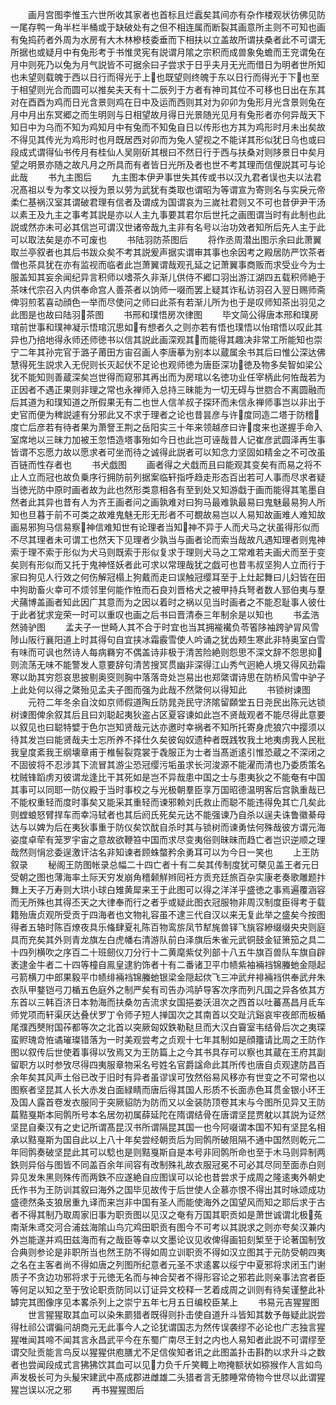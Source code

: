 <!-- { "loadSidebar": true } -->
　　画月宫图李惟玉六世所收其家者也首标且烂蠧矣其间亦有杂作楼观状彷佛见防一尾存鸭一角半栏半桶或于缺破处有之但不相连属而断裂其画意所主则不可知也画有兔捣药者外周为水房有大木林槮枝委垂而下相扶以立盖故所谓扶桑者此不可谓无所据也或疑月中有兔形考于书惟灵宪有説谓月隂之宗积而成兽象兔蟾而王兖谓兔在月中则死乃以兔为月气説皆不可据余曰子尝求于日乎夫月无光而借日为明者世所知也未望则载魄于西以日行而得光于上也既望则终魄于东以日行而得光于下也至于相望则光合而圆可以推矣夫天有十二辰列于方者有神司其位不可移也日出在东其对在酉酉为鸡而日光含景则鸡在日中及运而西则其对为卯卯为兔形月光含景则兔在月中月出东冥郷之而生明则与日相望故月得日光景随光见月有兔形者亦何异哉天下知日中为乌而不知为鸡知月中有兔而不知兔自日以传形也方其为鸡形时月未出矣故不得见其传光为鸡形时也月既居西对卯而为兔人望视之不能详其形似犹日乌也或曰段成式谓得仙书传月有桂仙人吴刚斫其根曰不然日行于西与扶桑对则陊景日中矣月望之明景亦随之故凡月之所具而有者皆日光所及者也世不考其理而信俚説其可与论此哉
　　书九主图后
　　九主图本伊尹事世失其传或书以汉九君者误也夫以法君况髙祖以专为孝文以授为景以劳为武犹有类取也谓昭为等谓宣为寄则名与实戾元帝柔仁基祸汉室其谓破君理有信者及谓成为国谓哀为三嵗社君则又不可也昔伊尹干汤以素王及九主之事考其説是亦以人主九事要其君尔后世托之画图谓当时有此制也此説或然亦未可必其信岂可谓汉世诸帝哉九主非有名号以治功效者知所后先人主于此可以取法矣是亦不可废也
　　书陆羽防茶图后
　　将作丞周潜出图示余曰此萧翼取兰亭叙者也其后书跋众矣不考其説爰声据实谓审其事也余因考之殿居防严饮茶者僧也茶具犹在亦有监视而临者此岂萧翼谓哉观孔延之记萧翼事商贩而求受业今为士服盖知其妄余闻纪异言积师以嗜茶久非渐儿供侍不郷口羽出游江湖四五载积师絶于茶味代宗召入内供奉命宫人善茶者以饷师一啜而罢上疑其诈私访羽召入翌日赐师斋俾羽煎茗喜动顔色一举而尽使问之师曰此茶有若渐儿所为也于是叹师知茶出羽见之此图是也故曰陆羽茶图
　　书邢和璞悟房次律图
　　毕文简公得唐本邢和璞房琯前世事和璞神凝示悟琯沉思如有想者久之则亦若有悟也璞悟以怡琯悟以叹此其异也乃掊地得永师还师徳书以信其説此画深观其而能得其趣决非常工所能知也崇宁二年其孙完官于潞子莆田方宙召画人李唐摹为别本以蔵属余书其后曰惟公深达佛慧得死生説求入无倪则长灭起伏不足论也观师徳为唐臣深功徳及物多矣智如梁公犹不能知则善蔵深矣岂世得而窥邪其再出而为房琯以名徳功业任宰柄此何恠哉若为正因者不遇正果则非理之常也永禅师入总持三昧能为一切无碍与世脗合不离圆融而后其道为和璞知道之所假果无有二也世人信羊叔子探环而未信永禅师事岂以非出于史官而便为稗説遽有分邪此又不求于理者之论也昔昙彦与许度同造二塔于防稽度亡后彦若有待者果为萧詧王荆之岳阳实三十年来领越彦曰许度来也遂握手命入室席地以三昧力加被王忽悟造塔事殆如今日也此岂可诬哉昔人记崔彦武圆泽再生事皆谓不忘愿力故以愿求者可坐而待之诚得此説者可以知念力坚固如精金之不可改虽百链而性存者也
　　书犬戯图
　　画者得之犬戱而且曰能观其变矣有而易之将不止人立而冠也故负乗序行拥防前列据案临轩指呼趋走形态百出若可人事而尽求者疑当徳光防中原时画者故为此也然形类意相各有至到处又知游戱于画而能得其笔墨自然者此其异也昔有人为齐王画者问之画孰难对曰狗马最难孰最易曰鬼魅最易狗人所知也旦暮于前不可类之故难鬼魅无形无形者不可覩故易岂以人易知故画难人难知故画易邪狗马信易察神信难知世有论理者当知神不异于人而犬马之状虽得形似而不尽其理者未可谓工也然天下见理者少孰当与画者论而索当哉故凡遇知理者则鬼神索于理不索于形似为犬马则既索于形似复求于理则犬马之工常难若夫画犬而至于变矣则有形似而又托于鬼神怪妖者此可求以常理哉犹之戯可也昔韦叔坚狗人立而行于家曰狗见人行效之何伤解冠榻上狗戴而走曰误触冠缨耳至于上灶起舞曰儿妇皆在田中狗助畜火幸可不烦邻里何能作恠而石良刘晋格犬之被甲持兵弩者数人郅伯夷与羣犬蒱博盖画者知此因广其意而为之因以着时之祸以见当时画者之不能忍耻事人彼仕于此者犹求宠荣一时可以重叹也画之后书曰晋清泰三年制余是以知也
　　书孟浩然骑驴图
　　孟夫子一世畸人其不合于时宜也当其拥褦襶负苓箵陊袖跨驴冐风雪陟山阪行襄阳道上时其得句自宜挟冰霜霰雪使人吟诵之犹齿颊生寒此非特奥室白雪有味而可讽也然诗人每病羇穷不偶盖诗非极于清苦险絶则怨思不深文辞不怨思抑则流荡无味不能警发人意要辞句清苦搜冥贯幽非深得江山秀气迥絶人境又得风劲霜寒以助其穷怨哀思披剔奥窔则胸中落落竒处岂易出也郑綮谓诗思在防桥风雪中驴子上此处何以得之綮殆见孟夫子图而强为此哉不然綮何以得知此
　　书锁树谏图
　　元符二年冬余自汶如京师假道陶丘防晁尧民守济隂留頥堂五日尧民出陈元达锁树谏图俾余叙其后且曰刘聪起夷狄盗占区夏容谏如此岂不贤哉观者不能尽得此意要以叙见也曰聪特嬖于色尔岂知贤哉元达亦邀时幸祸者不知所托寄身虎狼穴中撄须以待其发岂曰能贤哉夫士忘所养不择仕久矣彼匈奴遗种者既践牧我土地夷虏我人民秕我皇度紊我王纲壊章甫于椎髻裂霓裳于毳服正为士者当髙逝逺引惟恐蔵之不深闭之不固彼将不忍涉其下流冒其游尘恐冠缨污垢虽求长河浚源不能濯而清也乃委质策名枕贼锋蹈虏刃彼谓龙逢比干其死如是岂不异哉患中国之士与患夷狄之不能奄有中国其事可以同耶一防仪殿于当时事校之与光极朝羣臣享万国昭德温明客后宫孰重哉已不能权重轻而度时事矣又能采其重轻而谏邪赖刘氏救止而聪不能违得免其亡几矣此则螳蜋怒臂捍车而幸冯轼者也其后阏氏死矣元达不能强谏乃自杀以逞夫诛鲁徽綦母达与以婢为后在夷狄事重于防仪矣饮酖自杀时其与锁树而谏勇怯何殊哉彼方谓元海姿度卓荦有笼罗宇宙之意故欲鞭笞中国而求尽变夷俗则昧昧而趋亡者岂识逆顺之理哉然则悁忿委逞激讦沽名非知谏者顾蛛螫矜余勇耳可以为今日一笑也
　　上王防叙录
　　秘阁王防图帐录总幅二十四亡者十有二矣其传制度犹可槩见盖王者元日受朝之图也薄海率土际天穷发崩角稽颡觧辫囘衽方贡充廷旅百杂实康老奏歌雕题抃舞上天子万寿则大珙小球白雉黄犀来王于此图可以得之洋洋乎盛徳之事焉遍覆涵容而无所殊也其得丕天之大律奉而行之者乎或疑此图衣冠服物非周汉制度臣得考于载籍殆唐贞观所受贡于四海者也文物礼容虽不逮三代自汉以来无复此举之盛矣今按图得者五辂时陈百燎夜具乐偹肆夏礼陈百物鸾旂凤节犎旄兽铎飞旐容縿缀缀央央则庭具而充矣其外则青龙旗左白虎幡右清游队前白泽旗后朱雀元武铜鼓金钲箫笳之具二十四列横吹之序百二十班劒仪刀分行十二黄麾紫仗列部十八五牛旗百兽队车旗自辟袤逮金牛者二十四等橦自鳯皇逮豹饰者十有二番诸卫平巾帻紫袖裲裆锦螣虵金隠起弓箭横刀中郎果毅平巾帻绯裲裆锦螣虵银梁金隠起佽飞三冲武弁裶裲裆供奉武弁朱衣队甲鍪铠弓刀楯五色庭外之制严矣有司告办鸿胪导客次序而列凡国之异各依其方东首以三韩百济日本勃海而扶桑勿吉流求女国挹娄沃沮次之西首以吐蕃髙昌月氐车师党项而轩渠厌达叠伏罗丁令师子短人掸国次之其南首以交趾沆谿哀牢夜郎而板楯尾濮西僰附国莋都等次之北首以突厥匈奴鉄勒鞑旦而大汉白霫室韦结骨后次之夷琛蛮赆瑰竒恠谲璀璨错落为一时美观尝考之贞观十七年其制如是顔籒请比周之王防作图以叙传后世使着事得以攷焉又为王防篇上之今其书具存可以察也其蔵在王府其副留职方以时参攷尽得四夷服章物采名号姓名官爵諡命此其所传也唐自贞观逮防昌百余年矣其风声土俗已改于旧时有异者虽谬误可攷然俗易风移亦有世变之不可常也以图察者坚昆其人长大赤发白面緑睛而唐后得其国人形质不长面赤色耳贯金银小环王及国人露首卷发衣服同于突厥貂防为防而又以金装防顶卷其末与今图所见异又王防萹黠戛斯本囘鹘所号本名居勿初属薛延陀在隋谓结骨在唐谓坚昆贾躭以其説为证然坚昆自秦汉有之史记所谓髙昆汉书所谓隔昆其国一也今阿啜谓本国不知有坚昆名相承以黠戛斯为国自此以上八十年矣尝经朝贡后为囘鹘所破阻隔不通中国然则乾元二年囘鹘奏破坚昆此其可以騐也是则黠戛斯自是本号非囘鹘所命也至于木马则异制两鉄则异俗与图皆不同盖百余年间容有改制殊礼故衣服冠冕不可必其尽同至面赤白则异见发朱黑则殊传而两鉄不应遂絶自应图误可以论也昔尝求于成周之隆逺夷外朝史氏作书为王防训其叙曰海外之国毕见故传于后世使人企慕亦恨不得出其时咏颂成功盛德然条支狼居重九译而来岂非中国有圣人而能使海外之国望风而知之耶后求于古者不得其制乃取周家旧事为职贡图以见汉之奄有万国其职贡如是萧世诚谓北极菟南渐朱鸢交河合浦兹海隂山鸟宂鸡田职贡有图今不可考以其説求之则亦夸矣汉兼内外岂能遂并鸡田兹海而有之哉臣等幸以文墨论议见收俾得画铅刻椠至于论著国制攷合典则参论是非职所当也然王防不得如周立训职贡不得如汉立图其于元防受朝四夷之名在主客者尚不得如唐之列图所纪意者元圣不求逺畧以绥宁中夏邪将求闭玉门谢质子不贪边功邪将求于元徳无名而与神合契者不得形容论之邪若此则亲事法宫者臣等何足以知之至于攷论职贡防同以订证异文校释一艺着成周之训则有待矣谨整此补罅完其图像序见本畧杀列上之崇宁五年七月五日编校臣某上
　　书易元吉猩猩图
　　世言猩猩取其血可以染朱罽猎者既得则扑击使自道升斗皆知其数予毎疑此説尝得杜祁公谓徧问胡商元无此事今人之论犹谓国志为然传误袭缪不必论也广志独言猩猩唯闻其啼不闻其言永昌武平今在东蜀广南尽王封之内也人易知者此説不可谓缪至谓交阯贡能言鸟反以猩猩供庖膳尤不足信俟知者讯之此图盖扑击斟酌以求升斗之数者也尝闻段成式言狒狒饮其血可以见力负千斤笑輙上吻掩额状如猕猴作人言如鸟声发极长可为头髲宋建武中髙成郡进雌雄二头猎者言无膝睡常倚物今世尽以此谓猩猩岂误以况之邪
　　再书猩猩图后
